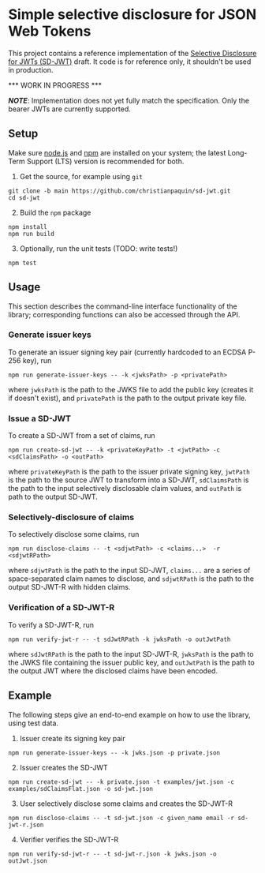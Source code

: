 # Simple selective disclosure for JSON Web Tokens 

This project contains a reference implementation of the [Selective Disclosure for JWTs (SD-JWT)](https://www.ietf.org/archive/id/draft-fett-oauth-selective-disclosure-jwt-00.html) draft. It code is for reference only, it shouldn't be used in production.

*** WORK IN PROGRESS ***

***NOTE***: Implementation does not yet fully match the specification. Only the bearer JWTs are currently supported.

## Setup

Make sure [node.js](https://nodejs.org/) and [npm](https://docs.npmjs.com/downloading-and-installing-node-js-and-npm) are installed on your system; the latest Long-Term Support (LTS) version is recommended for both.

1. Get the source, for example using `git`
```
git clone -b main https://github.com/christianpaquin/sd-jwt.git
cd sd-jwt
```

2. Build the `npm` package
```
npm install
npm run build
```

3. Optionally, run the unit tests (TODO: write tests!)

```
npm test
```

## Usage

This section describes the command-line interface functionality of the library; corresponding functions can also be accessed through the API.

### Generate issuer keys

To generate an issuer signing key pair (currently hardcoded to an ECDSA P-256 key), run

```
npm run generate-issuer-keys -- -k <jwksPath> -p <privatePath>
```

where `jwksPath` is the path to the JWKS file to add the public key (creates it if doesn't exist), and `privatePath` is the path to the output private key file.

### Issue a SD-JWT

To create a SD-JWT from a set of claims, run 


```
npm run create-sd-jwt -- -k <privateKeyPath> -t <jwtPath> -c <sdClaimsPath> -o <outPath>
```

where `privateKeyPath` is the path to the issuer private signing key, `jwtPath` is the path to the source JWT to transform into a SD-JWT, `sdClaimsPath` is the path to the input selectively disclosable claim values, and `outPath` is path to the output SD-JWT.

### Selectively-disclosure of claims

To selectively disclose some claims, run

```
npm run disclose-claims -- -t <sdjwtPath> -c <claims...>  -r <sdjwtRPath>
```

where `sdjwtPath` is the path to the input SD-JWT, `claims...` are a series of space-separated claim names to disclose, and `sdjwtRPath` is the path to the output SD-JWT-R with hidden claims.

### Verification of a SD-JWT-R

To verify a SD-JWT-R, run

```
npm run verify-jwt-r -- -t sdJwtRPath -k jwksPath -o outJwtPath
```

where 
`sdJwtRPath` is the path to the input SD-JWT-R, `jwksPath` is the path to the JWKS file containing the issuer public key, and `outJwtPath` is the path to the output JWT where the disclosed claims have been encoded.

## Example

The following steps give an end-to-end example on how to use the library, using test data.

1. Issuer create its signing key pair

```
npm run generate-issuer-keys -- -k jwks.json -p private.json
```

2. Issuer creates the SD-JWT

```
npm run create-sd-jwt -- -k private.json -t examples/jwt.json -c examples/sdClaimsFlat.json -o sd-jwt.json
```

3. User selectively disclose some claims and creates the SD-JWT-R

```
npm run disclose-claims -- -t sd-jwt.json -c given_name email -r sd-jwt-r.json
```

4. Verifier verifies the SD-JWT-R

```
npm run verify-sd-jwt-r -- -t sd-jwt-r.json -k jwks.json -o outJwt.json
```
